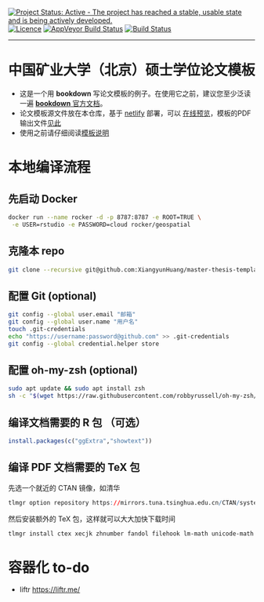 [![Project Status: Active - The project has reached a stable, usable state and is being actively developed.](http://www.repostatus.org/badges/latest/active.svg)](http://www.repostatus.org/#active)
[![Licence](https://img.shields.io/badge/licence-GPL--3-blue.svg)](https://www.gnu.org/licenses/gpl-3.0.en.html)
[![AppVeyor Build Status](https://ci.appveyor.com/api/projects/status/github/XiangyunHuang/master-thesis-template?branch=master&svg=true)](https://ci.appveyor.com/project/XiangyunHuang/master-thesis-template)
[![Build Status](https://api.travis-ci.org/XiangyunHuang/master-thesis-template.svg?branch=master)](https://travis-ci.org/XiangyunHuang/master-thesis-template)

---

# 中国矿业大学（北京）硕士学位论文模板

- 这是一个用 **bookdown** 写论文模板的例子。在使用它之前，建议您至少泛读一遍 [**bookdown** 官方文档](https://bookdown.org/yihui/bookdown)。
- 论文模板源文件放在本仓库，基于 [netlify](https://www.netlify.com/) 部署，可以 [在线预览](https://cumtb-thesis-template.netlify.com/)，模板的PDF输出文件[见此](https://cumtb-thesis-template.netlify.com/master-thesis-template.pdf)
- 使用之前请仔细阅读[模板说明](https://cumtb-thesis-template.netlify.com/)

# 本地编译流程

## 先启动 Docker 

```bash
docker run --name rocker -d -p 8787:8787 -e ROOT=TRUE \
 -e USER=rstudio -e PASSWORD=cloud rocker/geospatial
```

## 克隆本 repo

```bash
git clone --recursive git@github.com:XiangyunHuang/master-thesis-template.git
```

## 配置 Git (optional)

```bash
git config --global user.email "邮箱"
git config --global user.name "用户名"
touch .git-credentials
echo "https://username:password@github.com" >> .git-credentials
git config --global credential.helper store
```

## 配置 oh-my-zsh (optional)

```bash
sudo apt update && sudo apt install zsh
sh -c "$(wget https://raw.githubusercontent.com/robbyrussell/oh-my-zsh/master/tools/install.sh -O -)"
```

## 编译文档需要的 R 包 （可选）

```r
install.packages(c("ggExtra","showtext"))
```

## 编译 PDF 文档需要的 TeX 包

先选一个就近的 CTAN 镜像，如清华

```r
tlmgr option repository https://mirrors.tuna.tsinghua.edu.cn/CTAN/systems/texlive/tlnet
```

然后安装额外的 TeX 包，这样就可以大大加快下载时间

```bash
tlmgr install ctex xecjk zhnumber fandol filehook lm-math unicode-math
```

# 容器化 to-do

- liftr <https://liftr.me/> 